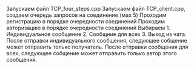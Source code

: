 Запускаем файл TCP_four_steps.cpp
Запускаем файл TCP_client.cpp, создаем очередь запросов на соединение (мах 5)
Проходим регистрацию в порядке очередности соединений
Проходим авторизацию в порядке очередности соединений
Выбираем 1. Индивидуальное сообщение 2. Сообщние для всех 3. Выход из чата. 
После отправки индивидуального сообщения, следующее собщение может отправить только получатель. 
После отправки сообщения для всех, следующее собщение может отправить только автор этого сообщения. 
